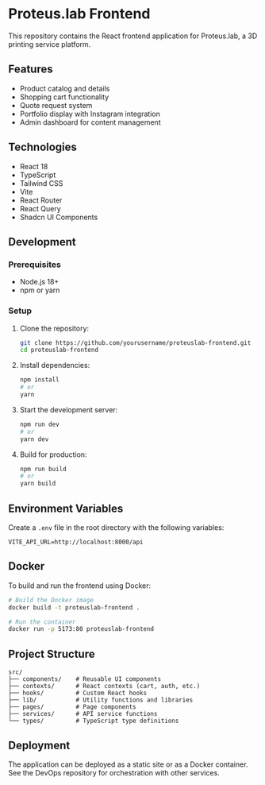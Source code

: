 
# Proteus.lab Frontend

This repository contains the React frontend application for Proteus.lab, a 3D printing service platform.

## Features

- Product catalog and details
- Shopping cart functionality
- Quote request system
- Portfolio display with Instagram integration
- Admin dashboard for content management

## Technologies

- React 18
- TypeScript
- Tailwind CSS
- Vite
- React Router
- React Query
- Shadcn UI Components

## Development

### Prerequisites

- Node.js 18+
- npm or yarn

### Setup

1. Clone the repository:
   ```bash
   git clone https://github.com/yourusername/proteuslab-frontend.git
   cd proteuslab-frontend
   ```

2. Install dependencies:
   ```bash
   npm install
   # or
   yarn
   ```

3. Start the development server:
   ```bash
   npm run dev
   # or
   yarn dev
   ```

4. Build for production:
   ```bash
   npm run build
   # or
   yarn build
   ```

## Environment Variables

Create a `.env` file in the root directory with the following variables:

```
VITE_API_URL=http://localhost:8000/api
```

## Docker

To build and run the frontend using Docker:

```bash
# Build the Docker image
docker build -t proteuslab-frontend .

# Run the container
docker run -p 5173:80 proteuslab-frontend
```

## Project Structure

```
src/
├── components/    # Reusable UI components
├── contexts/      # React contexts (cart, auth, etc.)
├── hooks/         # Custom React hooks
├── lib/           # Utility functions and libraries
├── pages/         # Page components
├── services/      # API service functions
└── types/         # TypeScript type definitions
```

## Deployment

The application can be deployed as a static site or as a Docker container. See the DevOps repository for orchestration with other services.
